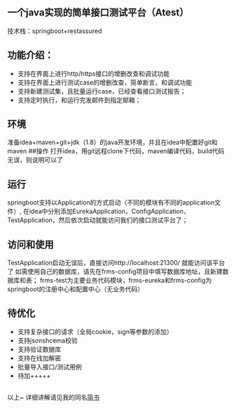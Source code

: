 ## 一个java实现的简单接口测试平台（Atest）
技术栈：springboot+restassured
## 功能介绍：
- 支持在界面上进行http/https接口的增删改查和调试功能
- 支持在界面上进行测试case的增删改查，简单断言，和调试功能
- 支持新建测试集，且批量运行case，已经查看接口测试报告；
- 支持定时执行，和运行完发邮件到指定邮箱；
## 环境
准备idea+maven+git+jdk（1.8）的java开发环境，并且在idea中配置好git和maven
##操作
打开idea，用git远程clone下代码，maven编译代码，build代码无误，则说明可以了
## 运行
springboot支持以Application的方式启动（不同的模块有不同的application文件）,
在idea中分别添加EurekaApplication，ConfigApplication，TestApplication，然后依次启动就能访问我们的接口测试平台了；
## 访问和使用
TestApplication启动无误后，直接访问http://localhost:21300/     就能访问该平台了
如需使用自己的数据库，请先在frms-config项目中填写数据库地址，且新建数据库和表；
frms-test为主要业务代码模块，frms-eureka和frms-config为springboot的注册中心和配置中心（无业务代码）
## 待优化
- 支持复杂接口的请求（全局cookie，sign等参数的添加）
- 支持jsonshcema校验
- 支持验证数据库
- 支持在线加解密
- 批量导入接口/测试用例
- 待加+++++
##
以上~
详细讲解请见我的同名[简书](https://www.jianshu.com/u/e02af7dce116)
